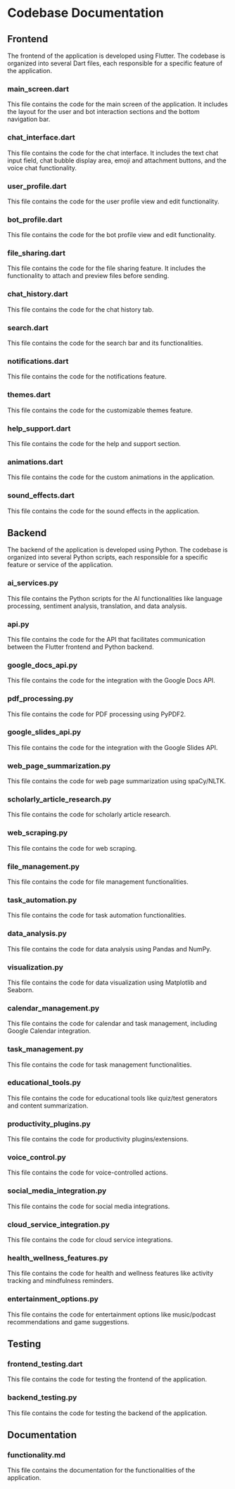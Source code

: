 # Codebase Documentation

## Frontend

The frontend of the application is developed using Flutter. The codebase is organized into several Dart files, each responsible for a specific feature of the application.

### main_screen.dart

This file contains the code for the main screen of the application. It includes the layout for the user and bot interaction sections and the bottom navigation bar.

### chat_interface.dart

This file contains the code for the chat interface. It includes the text chat input field, chat bubble display area, emoji and attachment buttons, and the voice chat functionality.

### user_profile.dart

This file contains the code for the user profile view and edit functionality.

### bot_profile.dart

This file contains the code for the bot profile view and edit functionality.

### file_sharing.dart

This file contains the code for the file sharing feature. It includes the functionality to attach and preview files before sending.

### chat_history.dart

This file contains the code for the chat history tab.

### search.dart

This file contains the code for the search bar and its functionalities.

### notifications.dart

This file contains the code for the notifications feature.

### themes.dart

This file contains the code for the customizable themes feature.

### help_support.dart

This file contains the code for the help and support section.

### animations.dart

This file contains the code for the custom animations in the application.

### sound_effects.dart

This file contains the code for the sound effects in the application.

## Backend

The backend of the application is developed using Python. The codebase is organized into several Python scripts, each responsible for a specific feature or service of the application.

### ai_services.py

This file contains the Python scripts for the AI functionalities like language processing, sentiment analysis, translation, and data analysis.

### api.py

This file contains the code for the API that facilitates communication between the Flutter frontend and Python backend.

### google_docs_api.py

This file contains the code for the integration with the Google Docs API.

### pdf_processing.py

This file contains the code for PDF processing using PyPDF2.

### google_slides_api.py

This file contains the code for the integration with the Google Slides API.

### web_page_summarization.py

This file contains the code for web page summarization using spaCy/NLTK.

### scholarly_article_research.py

This file contains the code for scholarly article research.

### web_scraping.py

This file contains the code for web scraping.

### file_management.py

This file contains the code for file management functionalities.

### task_automation.py

This file contains the code for task automation functionalities.

### data_analysis.py

This file contains the code for data analysis using Pandas and NumPy.

### visualization.py

This file contains the code for data visualization using Matplotlib and Seaborn.

### calendar_management.py

This file contains the code for calendar and task management, including Google Calendar integration.

### task_management.py

This file contains the code for task management functionalities.

### educational_tools.py

This file contains the code for educational tools like quiz/test generators and content summarization.

### productivity_plugins.py

This file contains the code for productivity plugins/extensions.

### voice_control.py

This file contains the code for voice-controlled actions.

### social_media_integration.py

This file contains the code for social media integrations.

### cloud_service_integration.py

This file contains the code for cloud service integrations.

### health_wellness_features.py

This file contains the code for health and wellness features like activity tracking and mindfulness reminders.

### entertainment_options.py

This file contains the code for entertainment options like music/podcast recommendations and game suggestions.

## Testing

### frontend_testing.dart

This file contains the code for testing the frontend of the application.

### backend_testing.py

This file contains the code for testing the backend of the application.

## Documentation

### functionality.md

This file contains the documentation for the functionalities of the application.
